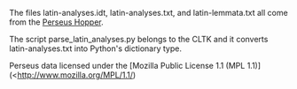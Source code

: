 The files latin-analyses.idt, latin-analyses.txt, and latin-lemmata.txt all come from the [Perseus Hopper](sourceforge.net/projects/perseus-hopper).

The script parse\_latin\_analyses.py belongs to the CLTK and it converts latin-analyses.txt into Python's dictionary type.

Perseus data licensed under the [Mozilla Public License 1.1 (MPL 1.1)](<http://www.mozilla.org/MPL/1.1/)
